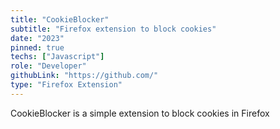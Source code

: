 ```yaml
---
title: "CookieBlocker"
subtitle: "Firefox extension to block cookies"
date: "2023"
pinned: true
techs: ["Javascript"]
role: "Developer"
githubLink: "https://github.com/"
type: "Firefox Extension"
---
```


CookieBlocker is a simple extension to block cookies in Firefox